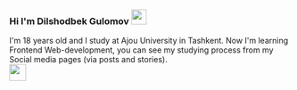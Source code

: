 ### Hi I'm Dilshodbek Gulomov <img src="https://media1.giphy.com/media/hvRJCLFzcasrRAia7z/giphy.gif" width="27px">

I'm 18 years old and I study at Ajou University in Tashkent. Now I'm learning Frontend Web-development, you can see my studying process from my Social media pages (via posts and stories). <br>
<a href="http://www.instagram.com/dilshodbek_gulomov">
  <img src="http://assets.stickpng.com/images/580b57fcd9996e24bc43c521.png" width="30px">  
</a>



















<!--
**Dilshodjon2004/Dilshodjon2004** is a ✨ _special_ ✨ repository because its `README.md` (this file) appears on your GitHub profile.

Here are some ideas to get you started:

- 🔭 I’m currently working on ...
- 🌱 I’m currently learning ...
- 👯 I’m looking to collaborate on ...
- 🤔 I’m looking for help with ...
- 💬 Ask me about ...
- 📫 How to reach me: ...
- 😄 Pronouns: ...
- ⚡ Fun fact: ...
-->
